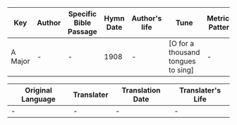 Key | Author   | Specific Bible Passage     |Hymn Date |Author's life |Tune |Metrical Pattern   |Composer/Source
-- | --------- | ---------------------------|----------|--------------|-----|-------------------|-------------  
A Major |- |- |1908 |- |[O for a thousand tongues to sing] |- |R. E. Hudson

Original Language | Translater | Translation Date   | Translater's Life  
----------------- | --------- | --------------------|-------------     
\- |- |- |-
